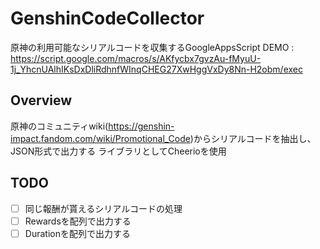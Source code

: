 # GenshinCodeCollector
原神の利用可能なシリアルコードを収集するGoogleAppsScript
DEMO : https://script.google.com/macros/s/AKfycbx7gvzAu-fMyuU-1j_YhcnUAlhIKsDxDliRdhnfWInqCHEG27XwHggVxDy8Nn-H2obm/exec

## Overview
原神のコミュニティwiki(https://genshin-impact.fandom.com/wiki/Promotional_Code)からシリアルコードを抽出し、JSON形式で出力する
ライブラリとしてCheerioを使用

## TODO
- [ ] 同じ報酬が貰えるシリアルコードの処理
- [ ] Rewardsを配列で出力する
- [ ] Durationを配列で出力する
